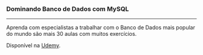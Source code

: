 ### Dominando Banco de Dados com MySQL
___

Aprenda com especialistas a trabalhar com o Banco de Dados mais popular do mundo são mais 30 aulas com muitos exercícios.

Disponível na [Udemy](https://www.udemy.com/course/curso-mysql/).